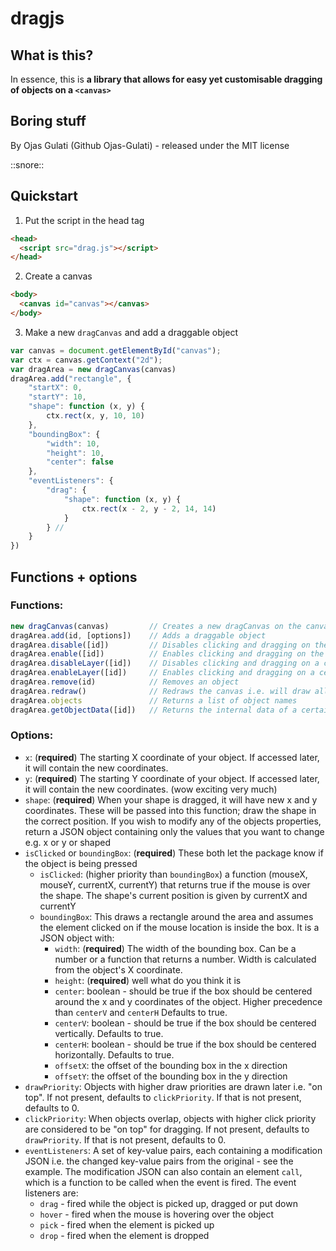 # dragjs
## What is this?
In essence, this is **a library that allows for easy yet customisable dragging of objects on a `<canvas>`**
## Boring stuff
By Ojas Gulati (Github Ojas-Gulati) - released under the MIT license

::snore::
## Quickstart
  1. Put the script in the head tag
```html
<head>
  <script src="drag.js"></script>
</head>
```
  2. Create a canvas
```html
<body>
  <canvas id="canvas"></canvas>
</body>
``` 
  3. Make a new `dragCanvas` and add a draggable object
```javascript
var canvas = document.getElementById("canvas");
var ctx = canvas.getContext("2d");
var dragArea = new dragCanvas(canvas)
dragArea.add("rectangle", {
    "startX": 0,
    "startY": 10,
    "shape": function (x, y) {
        ctx.rect(x, y, 10, 10)
    },
    "boundingBox": {
        "width": 10,
        "height": 10,
        "center": false
    },
    "eventListeners": {
        "drag": {
            "shape": function (x, y) {
                ctx.rect(x - 2, y - 2, 14, 14)
            }
        } //
    }
})
```
## Functions + options
### Functions:
```javascript
new dragCanvas(canvas)         // Creates a new dragCanvas on the canvas specified.
dragArea.add(id, [options])    // Adds a draggable object
dragArea.disable([id])         // Disables clicking and dragging on the whole canvas or the name specified
dragArea.enable([id])          // Enables clicking and dragging on the whole canvas or the name specified (surprise)
dragArea.disableLayer([id])    // Disables clicking and dragging on a certain layer if using layeredCanvas
dragArea.enableLayer([id])     // Enables clicking and dragging on a certain layer if using layeredCanvas
dragArea.remove(id)            // Removes an object
dragArea.redraw()              // Redraws the canvas i.e. will draw all objects attached to the dragArea
dragArea.objects               // Returns a list of object names
dragArea.getObjectData([id])   // Returns the internal data of a certain object or otherwise all objects
```

### Options:
* `x`: (**required**) The starting X coordinate of your object. If accessed later, it will contain the new coordinates.
* `y`: (**required**) The starting Y coordinate of your object. If accessed later, it will contain the new coordinates. (wow exciting very much)
* `shape`: (**required**) When your shape is dragged, it will have new x and y coordinates. These will be passed into this function; draw the shape in the correct position. If you wish to modify any of the objects properties, return a JSON object containing only the values that you want to change e.g. x or y or shaped
* `isClicked` or `boundingBox`: (**required**) These both let the package know if the object is being pressed
    * `isClicked`: (higher priority than `boundingBox`) a function (mouseX, mouseY, currentX, currentY) that returns true if the mouse is over the shape. The shape's current position is given by currentX and currentY
    * `boundingBox`: This draws a rectangle around the area and assumes the element clicked on if the mouse location is inside the box. It is a JSON object with:
        * `width`: (**required**) The width of the bounding box. Can be a number or a function that returns a number. Width is calculated from the object's X coordinate.
        * `height`: (**required**) well what do you think it is
        * `center`: boolean - should be true if the box should be centered around the x and y coordinates of the object. Higher precedence than `centerV` and `centerH` Defaults to true.
        * `centerV`: boolean - should be true if the box should be centered vertically. Defaults to true.
        * `centerH`: boolean - should be true if the box should be centered horizontally. Defaults to true.
        * `offsetX`: the offset of the bounding box in the x direction
        * `offsetY`: the offset of the bounding box in the y direction
* `drawPriority`: Objects with higher draw priorities are drawn later i.e. "on top". If not present, defaults to `clickPriority`. If that is not present, defaults to 0.
* `clickPriority`: When objects overlap, objects with higher click priority are considered to be "on top" for dragging.  If not present, defaults to `drawPriority`. If that is not present, defaults to 0.
* `eventListeners`: A set of key-value pairs, each containing a modification JSON i.e. the changed key-value pairs from the original - see the example. The modification JSON can also contain an element `call`, which is a function to be called when the event is fired. The event listeners are:
    * `drag` - fired while the object is picked up, dragged or put down
    * `hover` - fired when the mouse is hovering over the object
    * `pick` - fired when the element is picked up
    * `drop` - fired when the element is dropped
